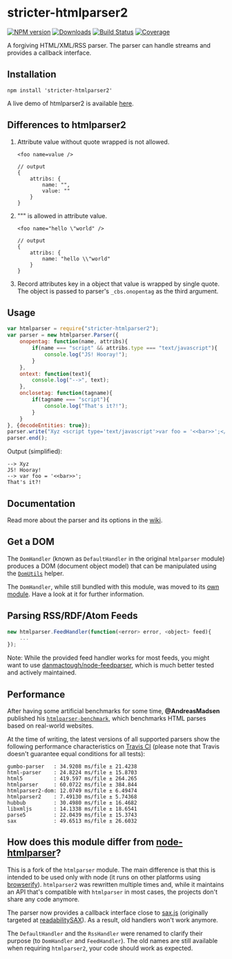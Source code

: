 # stricter-htmlparser2

[![NPM version](http://img.shields.io/npm/v/stricter-htmlparser2.svg?style=flat)](https://npmjs.org/package/stricter-htmlparser2)
[![Downloads](https://img.shields.io/npm/dm/stricter-htmlparser2.svg?style=flat)](https://npmjs.org/package/stricter-htmlparser2)
[![Build Status](http://img.shields.io/travis/yanghuabei/stricter-htmlparser2/master.svg?style=flat)](http://travis-ci.org/yanghuabei/htmlparser2)
[![Coverage](http://img.shields.io/coveralls/yanghuabei/stricter-htmlparser2.svg?style=flat)](https://coveralls.io/r/yanghuabei/htmlparser2)

A forgiving HTML/XML/RSS parser. The parser can handle streams and provides a callback interface.

## Installation
	npm install 'stricter-htmlparser2'

A live demo of htmlparser2 is available [here](https://astexplorer.net/#/2AmVrGuGVJ).

## Differences to htmlparser2
1. Attribute value without quote wrapped is not allowed.

	```
	<foo name=value />

	// output
	{
		attribs: {
			name: "",
			value: ""
		}
	}
	```

2. "\"" is allowed in attribute value.

	```
	<foo name="hello \"world" />

	// output
	{
		attribs: {
			name: "hello \\"world"
		}
	}
	```

3. Record attributes key in a object that value is wrapped by single quote. The object is passed to parser's `_cbs.onopentag` as the third argument.

## Usage

```javascript
var htmlparser = require("stricter-htmlparser2");
var parser = new htmlparser.Parser({
	onopentag: function(name, attribs){
		if(name === "script" && attribs.type === "text/javascript"){
			console.log("JS! Hooray!");
		}
	},
	ontext: function(text){
		console.log("-->", text);
	},
	onclosetag: function(tagname){
		if(tagname === "script"){
			console.log("That's it?!");
		}
	}
}, {decodeEntities: true});
parser.write("Xyz <script type='text/javascript'>var foo = '<<bar>>';</ script>");
parser.end();
```

Output (simplified):

```
--> Xyz
JS! Hooray!
--> var foo = '<<bar>>';
That's it?!
```

## Documentation

Read more about the parser and its options in the [wiki](https://github.com/fb55/htmlparser2/wiki/Parser-options).

## Get a DOM
The `DomHandler` (known as `DefaultHandler` in the original `htmlparser` module) produces a DOM (document object model) that can be manipulated using the [`DomUtils`](https://github.com/fb55/DomUtils) helper.

The `DomHandler`, while still bundled with this module, was moved to its [own module](https://github.com/fb55/domhandler). Have a look at it for further information.

## Parsing RSS/RDF/Atom Feeds

```javascript
new htmlparser.FeedHandler(function(<error> error, <object> feed){
    ...
});
```

Note: While the provided feed handler works for most feeds, you might want to use  [danmactough/node-feedparser](https://github.com/danmactough/node-feedparser), which is much better tested and actively maintained.

## Performance

After having some artificial benchmarks for some time, __@AndreasMadsen__ published his [`htmlparser-benchmark`](https://github.com/AndreasMadsen/htmlparser-benchmark), which benchmarks HTML parses based on real-world websites.

At the time of writing, the latest versions of all supported parsers show the following performance characteristics on [Travis CI](https://travis-ci.org/AndreasMadsen/htmlparser-benchmark/builds/10805007) (please note that Travis doesn't guarantee equal conditions for all tests):

```
gumbo-parser   : 34.9208 ms/file ± 21.4238
html-parser    : 24.8224 ms/file ± 15.8703
html5          : 419.597 ms/file ± 264.265
htmlparser     : 60.0722 ms/file ± 384.844
htmlparser2-dom: 12.0749 ms/file ± 6.49474
htmlparser2    : 7.49130 ms/file ± 5.74368
hubbub         : 30.4980 ms/file ± 16.4682
libxmljs       : 14.1338 ms/file ± 18.6541
parse5         : 22.0439 ms/file ± 15.3743
sax            : 49.6513 ms/file ± 26.6032
```

## How does this module differ from [node-htmlparser](https://github.com/tautologistics/node-htmlparser)?

This is a fork of the `htmlparser` module. The main difference is that this is intended to be used only with node (it runs on other platforms using [browserify](https://github.com/substack/node-browserify)). `htmlparser2` was rewritten multiple times and, while it maintains an API that's compatible with `htmlparser` in most cases, the projects don't share any code anymore.

The parser now provides a callback interface close to [sax.js](https://github.com/isaacs/sax-js) (originally targeted at [readabilitySAX](https://github.com/fb55/readabilitysax)). As a result, old handlers won't work anymore.

The `DefaultHandler` and the `RssHandler` were renamed to clarify their purpose (to `DomHandler` and `FeedHandler`). The old names are still available when requiring `htmlparser2`, your code should work as expected.

